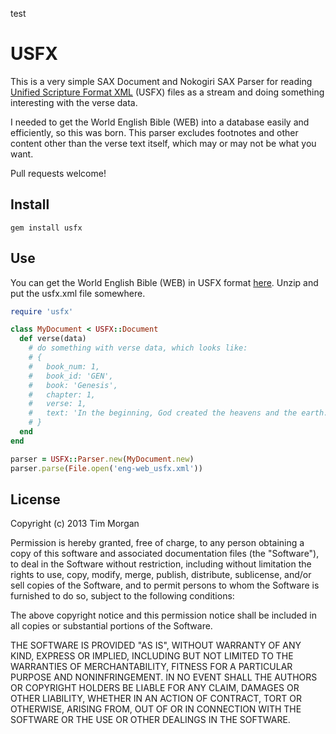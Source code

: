 test
# USFX

This is a very simple SAX Document and Nokogiri SAX Parser for reading [Unified Scripture Format XML](http://ebible.org/usfx/) (USFX) files as a stream and doing something interesting with the verse data.

I needed to get the World English Bible (WEB) into a database easily and efficiently, so this was born. This parser excludes footnotes and other content other than the verse text itself, which may or may not be what you want.

Pull requests welcome!

## Install

```
gem install usfx
```

## Use

You can get the World English Bible (WEB) in USFX format [here](http://ebible.org/web/). Unzip and put the usfx.xml file somewhere.

```ruby
require 'usfx'

class MyDocument < USFX::Document
  def verse(data)
    # do something with verse data, which looks like:
    # {
    #   book_num: 1,
    #   book_id: 'GEN',
    #   book: 'Genesis',
    #   chapter: 1,
    #   verse: 1,
    #   text: 'In the beginning, God created the heavens and the earth.'
    # }
  end
end

parser = USFX::Parser.new(MyDocument.new)
parser.parse(File.open('eng-web_usfx.xml'))
```

## License

Copyright (c) 2013 Tim Morgan

Permission is hereby granted, free of charge, to any person obtaining a copy of this software and associated documentation files (the "Software"), to deal in the Software without restriction, including without limitation the rights to use, copy, modify, merge, publish, distribute, sublicense, and/or sell copies of the Software, and to permit persons to whom the Software is furnished to do so, subject to the following conditions:

The above copyright notice and this permission notice shall be included in all copies or substantial portions of the Software.

THE SOFTWARE IS PROVIDED "AS IS", WITHOUT WARRANTY OF ANY KIND, EXPRESS OR IMPLIED, INCLUDING BUT NOT LIMITED TO THE WARRANTIES OF MERCHANTABILITY, FITNESS FOR A PARTICULAR PURPOSE AND NONINFRINGEMENT. IN NO EVENT SHALL THE AUTHORS OR COPYRIGHT HOLDERS BE LIABLE FOR ANY CLAIM, DAMAGES OR OTHER LIABILITY, WHETHER IN AN ACTION OF CONTRACT, TORT OR OTHERWISE, ARISING FROM, OUT OF OR IN CONNECTION WITH THE SOFTWARE OR THE USE OR OTHER DEALINGS IN THE SOFTWARE.
